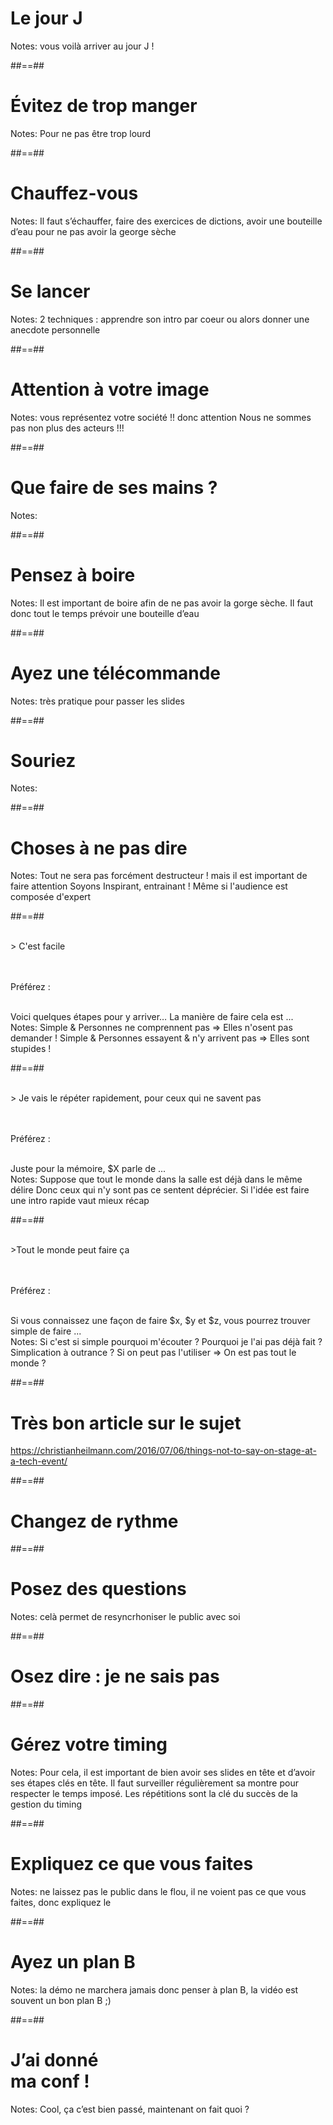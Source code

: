 <!-- .slide: data-background="./assets/images/g3e2b346e48_0_5.png"-->

# Le jour J
<!-- .element: class="bandeau top" -->


Notes:
vous voilà arriver au jour J !

##==##
<!-- .slide: data-background="./assets/images/amirali-mirhashemian-1299696-unsplash.jpg"-->

# Évitez de trop manger
<!-- .element: class="bandeau top" -->


Notes:
Pour ne pas être trop lourd



##==##
<!-- .slide: data-background="./assets/images/g3a864e7b0c_0_0.png"-->

# Chauffez-vous
<!-- .element: class="bandeau top" -->


Notes:
Il faut s’échauffer, faire des exercices de dictions, avoir une bouteille d’eau pour ne pas avoir la george sèche



##==##
<!-- .slide: data-background="./assets/images/g3e2b346e48_0_19.png"-->

# Se lancer
<!-- .element: class="bandeau" -->


Notes:
2 techniques : apprendre son intro par coeur ou alors donner une anecdote personnelle



##==##
<!-- .slide: data-background="./assets/images/g3e2b346e48_0_43.png"-->

# Attention à votre image
<!-- .element: class="bandeau" -->


Notes:
vous représentez votre société !! donc attention Nous ne sommes pas non plus des acteurs !!!


##==##
<!-- .slide: data-background="./assets/images/black-and-white-elderly-grayscale-1266005.jpg"-->

# Que faire de ses mains ?
<!-- .element: class="bandeau" -->

Notes:


##==##
<!-- .slide: data-background="./assets/images/adorable-animal-cat-1645631.jpg"-->

# Pensez à boire
<!-- .element: class="bandeau" -->

Notes:
Il est important de boire afin de ne pas avoir la gorge sèche. Il faut donc tout le temps prévoir une bouteille d’eau


##==##
<!-- .slide: data-background="./assets/images/gerardo-barreto-1566791-unsplash.jpg"-->

# Ayez une télécommande
<!-- .element: class="big thin" -->

Notes:
très pratique pour passer les slides

##==##
<!-- .slide: data-background="./assets/images/cuddly-toy-smile-smiling-12211.jpg"-->

# Souriez
<!-- .element: class="bandeau" -->

Notes:

##==##
<!-- .slide: data-background="./assets/images/black-and-white-cry-crying-18494.jpg"-->

# Choses à ne pas dire
<!-- .element: class="bandeau" -->

Notes:
Tout ne sera pas forcément destructeur ! 
mais il est important de faire attention
Soyons Inspirant, entrainant !
Même si l'audience est composée d'expert

##==##

<br>
> C'est facile
<!-- .element: class="center" -->

<br><br>
Préférez : 
<!-- .element: class="center" -->
<br>
Voici quelques étapes pour y arriver…
La manière de faire cela est ...
<!-- .element: class="center" -->

<br>
Notes: 
Simple & Personnes ne comprennent pas => Elles n'osent pas demander !
Simple & Personnes essayent & n'y arrivent pas => Elles sont stupides !

##==##

<br>
> Je vais le répéter rapidement, pour ceux qui ne savent pas
<!-- .element: class="center" -->

<br><br>
Préférez : 
<!-- .element: class="center" -->
<br>
Juste pour la mémoire, $X parle de ...
<!-- .element: class="center" -->

<br>
Notes: 
Suppose que tout le monde dans la salle est déjà dans le même délire
Donc ceux qui n'y sont pas ce sentent déprécier. Si l'idée est faire une intro rapide vaut mieux récap

##==##

<br>
>Tout le monde peut faire ça
<!-- .element: class="center" -->

<br><br>
Préférez : 
<!-- .element: class="center" -->
<br>
Si vous connaissez une façon de faire $x, $y et $z, vous pourrez trouver simple de faire ...
<!-- .element: class="center" -->

<br>
Notes: 
Si c'est si simple pourquoi m'écouter ?
Pourquoi je l'ai pas déjà fait ?
Simplication à outrance ?
Si on peut pas l'utiliser => On est pas tout le monde ?


##==##
<!-- .slide: class="sfeir-bg-white-4 transition-center" -->

# Très bon article sur le sujet


https://christianheilmann.com/2016/07/06/things-not-to-say-on-stage-at-a-tech-event/ 
<!-- .element: class="center" -->



##==##
<!-- .slide: data-background="./assets/images/blur-chart-check-up-415779.jpg"-->

# Changez de rythme
<!-- .element: class="bandeau" -->


##==##
<!-- .slide: data-background="./assets/images/g3e2b346e48_0_50.png"-->

# Posez des questions
<!-- .element: class="bandeau" -->



Notes:
celà permet de resyncrhoniser le public avec soi



##==##
<!-- .slide: data-background="./assets/images/g3e2b346e48_0_57.png"-->

# Osez dire : je ne sais pas
<!-- .element: class="bandeau" -->


##==##
<!-- .slide: data-background="./assets/images/alarm-clock-art-background-1037993.jpg"-->

# Gérez votre timing
<!-- .element: class="bandeau" -->


Notes:
Pour cela, il est important de bien avoir ses slides en tête et d’avoir ses étapes clés en tête. Il faut surveiller régulièrement sa montre pour respecter le temps imposé. Les répétitions sont la clé du succès de la gestion du timing


##==##
<!-- .slide: data-background="./assets/images/g3e2b346e48_0_64.png"-->

# Expliquez ce que vous faites
<!-- .element: class="bandeau" -->


Notes:
ne laissez pas le public dans le flou, il ne voient pas ce que vous faites, donc expliquez le



##==##
<!-- .slide: data-background="./assets/images/g3e2b346e48_0_71.png"-->

# Ayez un plan B
<!-- .element: class="bandeau top" -->

Notes:
la démo ne marchera jamais donc penser à plan B, la vidéo est souvent un bon plan B ;)



##==##
<!-- .slide: data-background="./assets/images/g3e2b346e48_0_72.png"-->

<h1 class="bandeau block">J’ai donné<br>ma conf !</h1>


Notes:
Cool, ça c’est bien passé, maintenant on fait quoi ?


